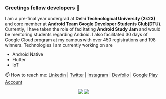 ### Greetings fellow developers 👋

<!--
**hareshnayak/hareshnayak** is a ✨ _special_ ✨ repository because its `README.md` (this file) appears on your GitHub profile.

- 🔭 I’m currently working on Flutter and Firebase
- 🌱 I’m currently learning ...
- 👯 I’m looking to collaborate on ...
- 🤔 I’m looking for help with ...
- 💬 Ask me about ...
- 📫 How to reach me: ...
- 😄 Pronouns: ...
- ⚡ Fun fact: ...
-->
I am a pre-final year undergrad at **Delhi Technological University (2k23)** and core member at **Android Team Google Developer Students Club(DTU)**. Currently, I have taken the role of facilitating **Android Study Jam** and would be mentoring students regarding Android. I also facilitated 30 days of Google Cloud program at my campus with over 450 registrations and 198 winners.
Technologies I am currently working on are 
- Android Native
- Flutter
- IoT

📫 How to reach me: [Linkedin](https://linkedin.in/in/hareshnayak08) | [Twitter](https://twitter.com/HareshNayak19) | [Instagram](https://www.instagram.com/sketchharry01) | [Devfolio](https://devfolio.co/@HareshNayak) | [Google Play Account](https://play.google.com/store/apps/developer?id=Himesh+Haresh) 

<p align="center">
  <img src="https://github-readme-streak-stats.herokuapp.com/?user=hareshnayak&theme=prussian&border_radius=2">
  <img src="https://github-readme-stats.vercel.app/api?username=hareshnayak&show_icons=true&theme=prussian&border_radius=2">
</p

